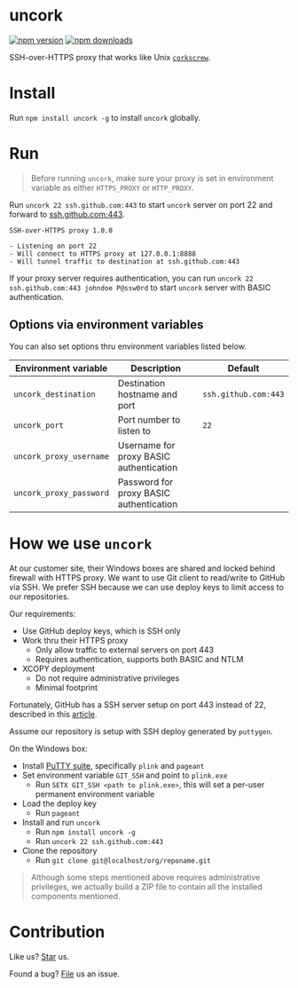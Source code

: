 # uncork

[![npm version](https://badge.fury.io/js/uncork.svg)](https://npmjs.com/package/uncork) [![npm downloads](https://img.shields.io/npm/dm/uncork.svg)](https://npmjs.com/package/uncork)

SSH-over-HTTPS proxy that works like Unix [`corkscrew`](http://agroman.net/corkscrew/).

# Install

Run `npm install uncork -g` to install `uncork` globally.

# Run

> Before running `uncork`, make sure your proxy is set in environment variable as either `HTTPS_PROXY` or `HTTP_PROXY`.

Run `uncork 22 ssh.github.com:443` to start `uncork` server on port 22 and forward to [ssh.github.com:443](ssh://ssh.github.com:443).

```
SSH-over-HTTPS proxy 1.0.0

- Listening on port 22
- Will connect to HTTPS proxy at 127.0.0.1:8888
- Will tunnel traffic to destination at ssh.github.com:443
```

If your proxy server requires authentication, you can run `uncork 22 ssh.github.com:443 johndoe P@ssw0rd` to start `uncork` server with BASIC authentication.

## Options via environment variables

You can also set options thru environment variables listed below.

| Environment variable    | Description                             | Default              |
| ----------------------- | --------------------------------------- | -------------------- |
| `uncork_destination`    | Destination hostname and port           | `ssh.github.com:443` |
| `uncork_port`           | Port number to listen to                | `22`                 |
| `uncork_proxy_username` | Username for proxy BASIC authentication |                      |
| `uncork_proxy_password` | Password for proxy BASIC authentication |                      |

# How we use `uncork`

At our customer site, their Windows boxes are shared and locked behind firewall with HTTPS proxy. We want to use Git client to read/write to GitHub via SSH. We prefer SSH because we can use deploy keys to limit access to our repositories.

Our requirements:

* Use GitHub deploy keys, which is SSH only
* Work thru their HTTPS proxy
  * Only allow traffic to external servers on port 443
  * Requires authentication, supports both BASIC and NTLM
* XCOPY deployment
  * Do not require administrative privileges
  * Minimal footprint

Fortunately, GitHub has a SSH server setup on port 443 instead of 22, described in this [article](https://help.github.com/articles/using-ssh-over-the-https-port/).

Assume our repository is setup with SSH deploy generated by `puttygen`.

On the Windows box:

* Install [PuTTY suite](http://www.chiark.greenend.org.uk/~sgtatham/putty/), specifically `plink` and `pageant`
* Set environment variable `GIT_SSH` and point to `plink.exe`
  * Run `SETX GIT_SSH <path to plink.exe>`, this will set a per-user permanent environment variable
* Load the deploy key
  * Run `pageant`
* Install and run `uncork`
  * Run `npm install uncork -g`
  * Run `uncork 22 ssh.github.com:443`
* Clone the repository
  * Run `git clone git@localhost/org/reponame.git`

> Although some steps mentioned above requires administrative privileges, we actually build a ZIP file to contain all the installed components mentioned.

# Contribution

Like us? [Star](https://github.com/compulim/uncork/stargazers) us.

Found a bug? [File](https://github.com/compulim/uncork/issues) us an issue.

